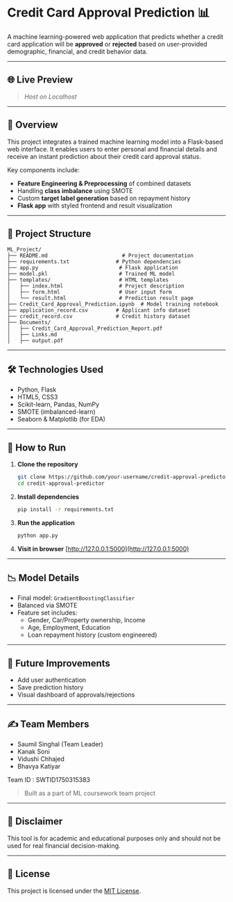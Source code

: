 # Credit Card Approval Prediction 📊

A machine learning-powered web application that predicts whether a credit card application will be **approved** or **rejected** based on user-provided demographic, financial, and credit behavior data.

---

## 🌐 Live Preview
> *Host on Localhost*

---

## 🔎 Overview
This project integrates a trained machine learning model into a Flask-based web interface. It enables users to enter personal and financial details and receive an instant prediction about their credit card approval status.

Key components include:
- **Feature Engineering & Preprocessing** of combined datasets
- Handling **class imbalance** using SMOTE
- Custom **target label generation** based on repayment history
- **Flask app** with styled frontend and result visualization

---

## 📄 Project Structure
```
ML_Project/
├── README.md                        # Project documentation
├── requirements.txt               # Python dependencies
├── app.py                          # Flask application
├── model.pkl                       # Trained ML model
├── templates/                      # HTML templates
│   ├── index.html                  # Project description
│   ├── form.html                   # User input form
│   └── result.html                 # Prediction result page
├── Credit_Card_Approval_Prediction.ipynb  # Model training notebook
├── application_record.csv         # Applicant info dataset
├── credit_record.csv              # Credit history dataset
├── Documents/
│   ├── Credit_Card_Approval_Prediction_Report.pdf
│   ├── Links.md
│   ├── output.pdf  
```

---

## 🛠️ Technologies Used
- Python, Flask
- HTML5, CSS3
- Scikit-learn, Pandas, NumPy
- SMOTE (imbalanced-learn)
- Seaborn & Matplotlib (for EDA)

---

## 🚀 How to Run
1. **Clone the repository**
   ```bash
   git clone https://github.com/your-username/credit-approval-predictor.git
   cd credit-approval-predictor
   ```

2. **Install dependencies**
   ```bash
   pip install -r requirements.txt
   ```

3. **Run the application**
   ```bash
   python app.py
   ```

4. **Visit in browser**
   [http://127.0.0.1:5000](http://127.0.0.1:5000)

---

## 📉 Model Details
- Final model: `GradientBoostingClassifier`
- Balanced via SMOTE
- Feature set includes:
  - Gender, Car/Property ownership, Income
  - Age, Employment, Education
  - Loan repayment history (custom engineered)

---

## 📆 Future Improvements
- Add user authentication
- Save prediction history
- Visual dashboard of approvals/rejections

---

## ✍️ Team Members

- Saumil Singhal (Team Leader)
- Kanak Soni
- Vidushi Chhajed
- Bhavya Katiyar

Team ID : SWTID1750315383

> Built as a part of ML coursework team project

---

## 🚫 Disclaimer
This tool is for academic and educational purposes only and should not be used for real financial decision-making.

---

## 📝 License

This project is licensed under the [MIT License](LICENSE).

